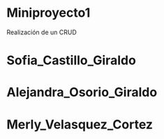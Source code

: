# Miniproyecto1
Realización de un CRUD
# Sofia_Castillo_Giraldo
# Alejandra_Osorio_Giraldo
# Merly_Velasquez_Cortez 